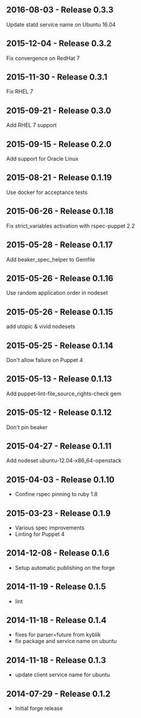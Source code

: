 ## 2016-08-03 - Release 0.3.3

Update statd service name on Ubuntu 16.04

## 2015-12-04 - Release 0.3.2

Fix convergence on RedHat 7

## 2015-11-30 - Release 0.3.1

Fix RHEL 7

## 2015-09-21 - Release 0.3.0

Add RHEL 7 support

## 2015-09-15 - Release 0.2.0

Add support for Oracle Linux

## 2015-08-21 - Release 0.1.19

Use docker for acceptance tests

## 2015-06-26 - Release 0.1.18

Fix strict_variables activation with rspec-puppet 2.2

## 2015-05-28 - Release 0.1.17

Add beaker_spec_helper to Gemfile

## 2015-05-26 - Release 0.1.16

Use random application order in nodeset

## 2015-05-26 - Release 0.1.15

add utopic & vivid nodesets

## 2015-05-25 - Release 0.1.14

Don't allow failure on Puppet 4

## 2015-05-13 - Release 0.1.13

Add puppet-lint-file_source_rights-check gem

## 2015-05-12 - Release 0.1.12

Don't pin beaker

## 2015-04-27 - Release 0.1.11

Add nodeset ubuntu-12.04-x86_64-openstack

## 2015-04-03 - Release 0.1.10

- Confine rspec pinning to ruby 1.8

## 2015-03-23 - Release 0.1.9

- Various spec improvements
- Linting for Puppet 4

## 2014-12-08 - Release 0.1.6

- Setup automatic publishing on the forge

## 2014-11-19 - Release 0.1.5

- lint

## 2014-11-18 - Release 0.1.4

- fixes for parser=future from kyblik
- fix package and service name on ubuntu

## 2014-11-18 - Release 0.1.3

- update client service name for ubuntu

## 2014-07-29 - Release 0.1.2

- Initial forge release
